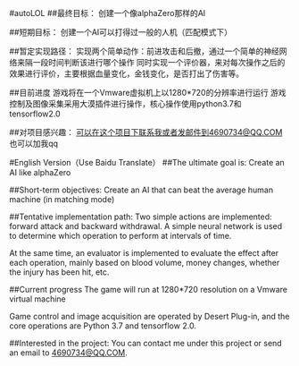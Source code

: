 #autoLOL
##最终目标：
创建一个像alphaZero那样的AI

##短期目标：
创建一个AI可以打得过一般的人机（匹配模式下）

##暂定实现路径：
实现两个简单动作：前进攻击和后撤，通过一个简单的神经网络来隔一段时间判断该进行哪个操作 同时实现一个评价器，来对每次操作之后的效果进行评价，主要根据血量变化，金钱变化，是否打出了伤害等。

##目前进度
游戏将在一个Vmware虚拟机上以1280*720的分辨率进行运行 游戏控制及图像采集采用大漠插件进行操作，核心操作使用python3.7和tensorflow2.0

##对项目感兴趣：
可以在这个项目下联系我或者发邮件到4690734@QQ.COM 也可以加我qq

#English Version（Use Baidu Translate）
##The ultimate goal is:
Create an AI like alphaZero

##Short-term objectives:
Create an AI that can beat the average human machine (in matching mode)

##Tentative implementation path:
Two simple actions are implemented: forward attack and backward withdrawal. A simple neural network is used to determine which operation to perform at intervals of time.

At the same time, an evaluator is implemented to evaluate the effect after each operation, mainly based on blood volume, money changes, whether the injury has been hit, etc.

##Current progress
The game will run at 1280*720 resolution on a Vmware virtual machine

Game control and image acquisition are operated by Desert Plug-in, and the core operations are Python 3.7 and tensorflow 2.0.

##Interested in the project:
You can contact me under this project or send an email to 4690734@QQ.COM.